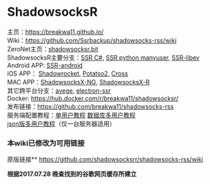 # ShadowsocksR #
主页：<a href="https://breakwa11.github.io/">https://breakwa11.github.io/</a><br>
Wiki：<a href="https://github.com/Ssrbackup/shadowsocks-rss/wiki">https://github.com/Ssrbackup/shadowsocks-rss/wiki</a><br>
ZeroNet主页：<a href="http://127.0.0.1:43110/shadowsocksr.bit">shadowsocksr.bit</a><br>
ShadowsocksR主要分支：<a href="https://github.com/shadowsocksrr/shadowsocksr-csharp">SSR C#</a>, <a href="https://github.com/shadowsocksrr/shadowsocksr/tree/manyuser">SSR python manyuser</a>, <a href="https://github.com/shadowsocksrr/shadowsocksr-libev">SSR-libev</a><br>
Android APP: <a href="https://github.com/shadowsocksrr/shadowsocksr-android/releases">SSR-android</a><br>
iOS APP： <a href="https://itunes.apple.com/us/app/shadowrocket/id932747118">Shadowrocket</a>, <a href="https://download.potatso.com">Potatso2</a>, <a href="https://itunes.apple.com/cn/app/cross-shadowsocks-proxy-client/id1194595243">Cross</a><br>
MAC APP：<a href="https://github.com/qinyuhang/ShadowsocksX-NG/releases">ShadowsocksX-NG</a>, <a href="https://github.com/yichengchen/ShadowsocksX-R/releases">ShadowsocksX-R</a><br>
其它跨平台分支：<a href="https://github.com/avege/avege">avege</a>, <a href="https://github.com/erguotou520/electron-ssr">electron-ssr</a><br>
Docker: <a href="https://hub.docker.com/r/breakwa11/shadowsocksr/">https://hub.docker.com/r/breakwa11/shadowsocksr/</a><br>
发布链接：<a href="https://github.com/breakwa11/shadowsocks-rss">https://github.com/breakwa11/shadowsocks-rss</a><br>
服务端配置教程：<a href="https://github.com/Ssrbackup/shadowsocks-rss/wiki/Server-Setup">单用户教程</a>
<a href="https://github.com/Ssrbackup/shadowsocks-rss/wiki/Server-Setup(manyuser-with-mysql)">数据库多用户教程</a><br>
<a href="https://github.com/Ssrbackup/shadowsocks-rss/wiki/Server-Setup(manyuser-with-mudbjson)">json版多用户教程</a>（仅一台服务器适用）</p>

### 本wiki已修改为可用链接  ###
原版链接** https://github.com/shadowsocksrr/shadowsocks-rss/wiki

**根据2017.07.28 晚查找到的谷歌网页缓存所建立**

